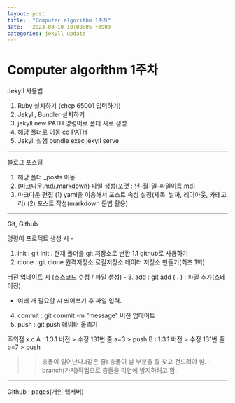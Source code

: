 ```yaml
---
layout: post
title:  "Computer algorithm 1주차"
date:   2023-03-10 10:08:05 +0900
categories: jekyll update
---
```

# Computer algorithm 1주차

Jekyll 사용법

1. Ruby 설치하기 (chcp 65001 입력하기)
2. Jekyll, Bundler 설치하기
3. jekyll new PATH 명령어로 폴더 새로 생성
4. 해당 폴더로 이동 cd PATH
5. Jekyll 실행 bundle exec jekyll serve
------------------------------------------------------------
블로그 포스팅

1. 해당 폴더 _posts 이동
2. (마크다운.md/.markdown) 파일 생성(포맷 : 년-월-일-파일이름.md)
3. 마크다운 편집
  (1) yaml을 이용해서 포스트 속성 설정(제목, 날짜, 레이아웃, 카테고리)
  (2) 포스트 작성(markdown 문법 활용)
------------------------------------------------------------
Git, Github

명령어
프로젝트 생성 시 - 
1. init : git init . 현재 폴더를 git 저장소로 변환
1.1 github로 사용하기
2. clone : git clone 원격저장소 로컬저장소 데이터 저장소 만들기(최초 1회) 

버전 업데이트 시 (소스코드 수정 / 파일 생성) -
3. add : git add ( . ) : 파일 추가(스테이징)
- 여러 개 필요할 시 띄어쓰기 후 파일 입력. 
4. commit : git commit -m "message"  버전 업데이트
5. push : git push 데이터 올리기

주의점
x.c
A : 1.3.1 버전 > 수정 131번 줄 a=3 > push
B : 1.3.1 버전 > 수정 131번 줄 b=7 > push
>> 충돌이 일어난다.(같은 줄) 
충돌이 날 부분을 잘 찾고 건드려야 함. - branch(가지)작업으로 충돌을 미연에 방지하려고 함.
------------------------------------------------------------
Github : pages(개인 웹서버)
